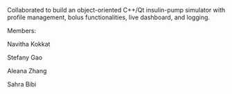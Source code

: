 Collaborated to build an object-oriented C++/Qt insulin-pump simulator with profile management, bolus
functionalities, live dashboard, and logging.

Members:

Navitha Kokkat

Stefany Gao

Aleana Zhang

Sahra Bibi

